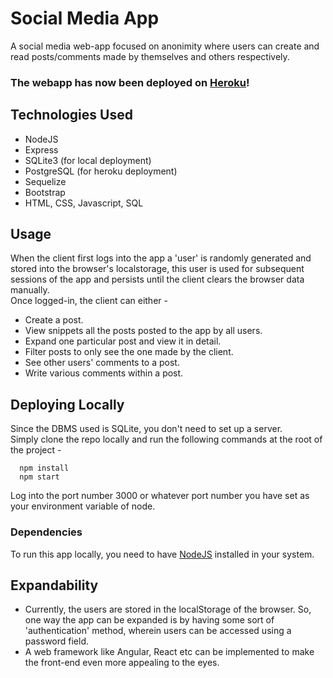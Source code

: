 # Social Media App
A social media web-app focused on anonimity where users can create and read posts/comments made by themselves and others respectively.

### The webapp has now been deployed on [Heroku](https://helewcial.herokuapp.com/)!

## Technologies Used
+ NodeJS
+ Express
+ SQLite3 (for local deployment)
+ PostgreSQL (for heroku deployment)
+ Sequelize
+ Bootstrap
+ HTML, CSS, Javascript, SQL

## Usage
When the client first logs into the app a 'user' is randomly generated and stored into the browser's localstorage, this user is used for subsequent sessions of the app and persists until the client clears the browser data manually.\
Once logged-in, the client can either - 
+ Create a post.
+ View snippets all the posts posted to the app by all users.
+ Expand one particular post and view it in detail.
+ Filter posts to only see the one made by the client.
+ See other users' comments to a post.
+ Write various comments within a post.

## Deploying Locally
Since the DBMS used is SQLite, you don't need to set up a server. \
Simply clone the repo locally and run the following commands at the root of the project - 
```
  npm install
  npm start
```
Log into the port number 3000 or whatever port number you have set as your environment variable of node.

### Dependencies
To run this app locally, you need to have [NodeJS](https://nodejs.org/en/) installed in your system.

## Expandability
+ Currently, the users are stored in the localStorage of the browser. So, one way the app can be expanded is by having some sort of 'authentication' method, wherein users can be accessed using a password field.
+ A web framework like Angular, React etc can be implemented to make the front-end even more appealing to the eyes.
